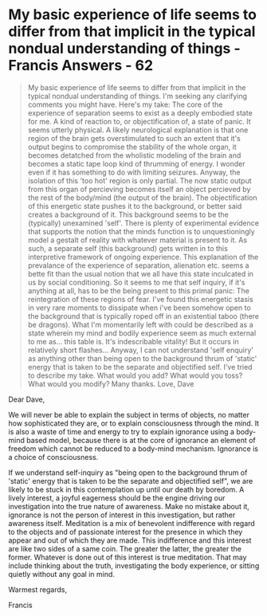 # My basic experience of life seems to differ from that implicit in the typical nondual understanding of things - Francis Answers - 62

>My basic experience of life seems to differ from that implicit in the typical nondual understanding of things. I'm seeking any clarifying comments you might have. Here's my take: The core of the experience of separation seems to exist as a deeply embodied state for me. A kind of reaction to, or objectification of, a state of panic. It seems utterly physical. A likely neurological explanation is that one region of the brain gets overstimulated to such an extent that it's output begins to compromise the stability of the whole organ, it becomes detatched from the wholistic modeling of the brain and becomes a static tape loop kind of thrumming of energy. I wonder even if it has something to do with limiting seizures. Anyway, the isolation of this 'too hot' region is only partial. The now static output from this organ of percieving becomes itself an object percieved by the rest of the body/mind (the output of the brain). The objectification of this energetic state pushes it to the background, or better said creates a background of it. This background seems to be the (typically) unexamined 'self'. There is plenty of experimental evidence that supports the notion that the minds function is to unquestioningly model a gestalt of reality with whatever material is present to it. As such, a separate self (this background) gets written in to this interpretive framework of ongoing experience. This explanation of the prevalance of the experience of separation, alienation etc. seems a bette fit than the usual notion that we all have this state inculcated in us by social conditioning. So it seems to me that self inquiry, if it's anything at all, has to be the being present to this primal panic: The reintegration of these regions of fear. I've found this energetic stasis in very rare moments to dissipate when i've been somehow open to the background that is typically roped off in an existential taboo (there be dragons). What I'm momentarily left with could be described as a state wherein my mind and bodily experience seem as much external to me as... this table is. It's indescribable vitality! But it occurs in relatively short flashes... Anyway, I can not understand 'self enquiry' as anything other than being open to the background thrum of 'static' energy that is taken to be the separate and objectified self. I've tried to describe my take. What would you add? What would you toss? What would you modify? Many thanks. Love, Dave

Dear Dave,

We will never be able to explain the subject in terms of objects, no matter how sophisticated they are, or to explain consciousness through the mind. It is also a waste of time and energy to try to explain ignorance using a body-mind based model, because there is at the core of ignorance an element of freedom which cannot be reduced to a body-mind mechanism. Ignorance is a choice of consciousness.

If we understand self-inquiry as "being open to the background thrum of 'static' energy that is taken to be the separate and objectified self", we are likely to be stuck in this contemplation up until our death by boredom. A lively interest, a joyful eagerness should be the engine driving our investigation into the true nature of awareness. Make no mistake about it, ignorance is not the person of interest in this investigation, but rather awareness itself. Meditation is a mix of benevolent indifference with regard to the objects and of passionate interest for the presence in which they appear and out of which they are made. This indifference and this interest are like two sides of a same coin. The greater the latter, the greater the former. Whatever is done out of this interest is true meditation. That may include thinking about the truth, investigating the body experience, or sitting quietly without any goal in mind.

Warmest regards,

Francis